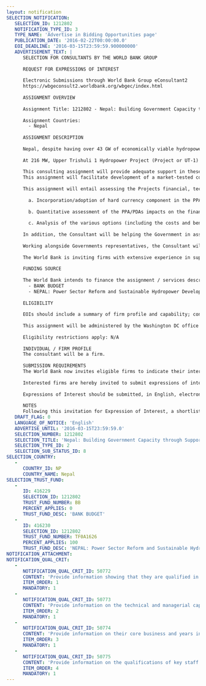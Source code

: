 ```yaml
---
layout: notification
SELECTION_NOTIFICATION: 
   SELECTION_ID: 1212802
   NOTIFICATION_TYPE_ID: 3
   TYPE_NAME: 'Advertise in Bidding Opportunities page'
   PUBLICATION_DATE: '2016-02-22T00:00:00.0'
   EOI_DEADLINE: '2016-03-15T23:59:59.900000000'
   ADVERTISEMENT_TEXT: |
      SELECTION FOR CONSULTANTS BY THE WORLD BANK GROUP
      
      REQUEST FOR EXPRESSIONS OF INTEREST
      
      Electronic Submissions through World Bank Group eConsultant2
      https://wbgeconsult2.worldbank.org/wbgec/index.html
      
      ASSIGNMENT OVERVIEW
      
      Assignment Title: 1212802 - Nepal: Building Government Capacity through Support of Upper Trishuli-1 (UT1) Negotiations
      
      Assignment Countries:
        - Nepal
      
      ASSIGNMENT DESCRIPTION
      
      Nepal, despite having over 43 GW of economically viable hydropower potential, has built capacity of only around 791 MW.  In 2013, peak demand was over 1,200 MW, resulting in power cuts of up to 12 hours/day.  The energy demand across Nepal in FY13-14 was estimated at 5,909 GWh, only 78 percent of which could be supplied. In order to expand access to modern, high quality electricity services for the citizens of Nepal and to realize the potential for Nepals hydropower exports to the wider South Asian region, there is a need to expand hydropower generation. Nepals own resources  both technical and financial, are insufficient to develop this potential, and hence investment as well as expertise from private sector will be crucial for growth of this capital intensive sector.
        
      At 216 MW, Upper Trishuli 1 Hydropower Project (Project or UT-1) is currently the largest private sector power project for domestic consumption.  The Power Development Agreement (PDA) and Power Purchase Agreement (PPA) for this Project are currently under active negotiations, where private investors are well represented by international legal counsel, as well as financial advisors with significant experience. The World Bank has received a request from the Government of Nepal (the Government) to help support them during the negotiations of UT-1, with the understanding that this will help them build their knowledge and expertise, beyond UT-1 itself. There is a need to develop capacity within the Government to learn about and negotiate financeable hydropower contracts PDAs, PPAs, and others  with potential private investors. 
       
      This consulting assignment will provide adequate support in these key areas to the Government  specifically to the Ministry of Energy (MoE), and the Nepal Electricity Authority (NEA), but possibly also to other agencies as directed by the Government.
      This assignment will facilitate development of a market-tested contractual framework that will allow private sector investment in a specific hydropower resource in Nepal in an environmentally and socially sustainable manner  something that is crucial to advancing the electricity access agenda in the country. Please note that scope of this assignment is to provide the Government and NEA with analysis and expert knowledge on key issues pertinent to the UT-1 project, in particular, and related broader issues that affect the decision making in the countrys hydropower project development.  The decisions with respect to these issues are to be taken by the Government and NEAs officers, and not the firms hired to provide consultancy services.
      
      This assignment will entail assessing the Projects financial, technical, and economic aspects, and the implications of technical choices on the financial and commercial aspects. During the period of the PDA and PPA negotiations, the Consultants will assist the Government in understanding the complex issues outstanding, in line with standard market practices and legal norms, with particular emphasis on the following key issues:
      
        a. Incorporation/adoption of hard currency component in the PPA tariff in hydel projects developed with investments in foreign currencies based on global and regional practices;
      
        b. Quantitative assessment of the PPA/PDAs impacts on the financial and technical performance of Nepals power sector, and presenting options for the Projects structure, based on international best practices, for the Government to consider in order to mitigate key Project risks on the sectors performance; and
      
        c. Analysis of the various options (including the costs and benefits of each), based on international best practices and Nepals local conditions, for structuring the Projects wholesale tariff for the Government to consider while formulating its own positions in PPA discussions with the Projects private sector sponsors.
      
      In addition, the Consultant will be helping the Government in assessing sector-wide implications of entering into concessional and commercial agreements under a PPP framework. The Consultants will also support the Government in understanding the impact of the Projects economic, financial, and risk allocation on domestic and export markets. In this regard, knowledge of hydropower projects in Nepal, South Asia, and the larger global context is deemed important to help the Government in making decisions, including the likely Nepal-India cross-border power trade on issues like pricing, wheeling, losses, etc. 
       
      Working alongside Governments representatives, the Consultant will have access to information and tools in developing a sectoral view.  The Consultant is expected to assist the Governments representatives understand the Projects risk allocation, from the perspective of impacts on Nepals power sector, and to present various options (including their costs and benefits) to mitigate adverse effects for the Governments representatives to consider when formulating their own negotiating positions on the PPA. While the Government is expected to have separate legal counsel, the Consultant may be asked, from time to time, to help the Government understand legal issues and present the Governments representatives options to consider while deciding how to deal with legal issues.
      
      The World Bank is inviting firms with extensive experience in supporting power sector public private partnership projects in emerging economies to submit Expression of Interest (EoI). Firms with demonstrated experience of supporting negotiations and financing hydropower projects in the South Asia region are encouraged to apply. 
        
      FUNDING SOURCE
      
      The World Bank intends to finance the assignment / services described below under the following trust fund(s):
        - BANK BUDGET
        - NEPAL: Power Sector Reform and Sustainable Hydropower Development Project
      
      ELIGIBILITY
      
      EOIs should include a summary of firm profile and capability; concise description of relevant experience for the task; and short biographies of financial, technical, and legal experts who will be working on this assignment. EOIs are strictly limited to 20 pages in length including all attachments.
       
      This assignment will be administered by the Washington DC office of the World Bank. The consulting company or consortium will be selected in accordance with the procedures set out in the World Banks Administrative Manual 15.01: Selection and Use of Consultants by the World Bank Group for Operational Purposes, dated November, 2011.
      
      Eligibility restrictions apply: N/A
      
      INDIVIDUAL / FIRM PROFILE
      The consultant will be a firm. 
      
      SUBMISSION REQUIREMENTS
      The World Bank now invites eligible firms to indicate their interest in providing the services.  Interested firms must provide information indicating that they are qualified to perform the services (brochures, description of similar assignments, experience in similar conditions, availability of appropriate skills among staff, etc. for firms; CV and cover letter for individuals).  Please note that the total size of all attachments should be less than 5MB.  Consultants may associate to enhance their qualifications.
      
      Interested firms are hereby invited to submit expressions of interest.
      
      Expressions of Interest should be submitted, in English, electronically through World Bank Group eTendering (https://wbgeconsult2.worldbank.org/wbgec/index.html)
      
      NOTES
      Following this invitation for Expression of Interest, a shortlist of qualified firms will be formally invited to submit proposals.  Shortlisting and selection will be subject to the availability of funding.
   DRAFT_FLAG: 0
   LANGUAGE_OF_NOTICE: 'English'
   ADVERTISE_UNTIL: '2016-03-15T23:59:59.0'
   SELECTION_NUMBER: 1212802
   SELECTION_TITLE: 'Nepal: Building Government Capacity through Support of Upper Trishuli-1 (UT1) Negotiations'
   SELECTION_TYPE_ID: 2
   SELECTION_SUB_STATUS_ID: 8
SELECTION_COUNTRY: 
   - 
      COUNTRY_ID: NP
      COUNTRY_NAME: Nepal
SELECTION_TRUST_FUND: 
   - 
      ID: 416229
      SELECTION_ID: 1212802
      TRUST_FUND_NUMBER: BB
      PERCENT_APPLIES: 0
      TRUST_FUND_DESC: 'BANK BUDGET'
   - 
      ID: 416230
      SELECTION_ID: 1212802
      TRUST_FUND_NUMBER: TF0A1626
      PERCENT_APPLIES: 100
      TRUST_FUND_DESC: 'NEPAL: Power Sector Reform and Sustainable Hydropower Development Project'
NOTIFICATION_ATTACHMENT: 
NOTIFICATION_QUAL_CRIT: 
   - 
      NOTIFICATION_QUAL_CRIT_ID: 50772
      CONTENT: 'Provide information showing that they are qualified in the field of the assignment.'
      ITEM_ORDER: 1
      MANDATORY: 1
   - 
      NOTIFICATION_QUAL_CRIT_ID: 50773
      CONTENT: 'Provide information on the technical and managerial capabilities of the firm.'
      ITEM_ORDER: 2
      MANDATORY: 1
   - 
      NOTIFICATION_QUAL_CRIT_ID: 50774
      CONTENT: 'Provide information on their core business and years in business.'
      ITEM_ORDER: 3
      MANDATORY: 1
   - 
      NOTIFICATION_QUAL_CRIT_ID: 50775
      CONTENT: 'Provide information on the qualifications of key staff.'
      ITEM_ORDER: 4
      MANDATORY: 1
---
```

